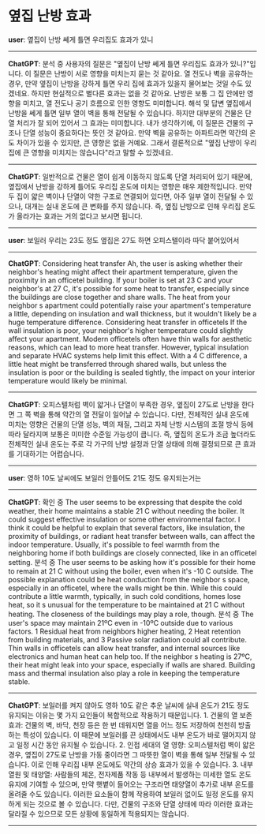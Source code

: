 # 옆집 난방 효과

**user**:
옆집이 난방 쎄게 틀면 우리집도 효과가 있니

---

**ChatGPT**:
분석 중 사용자의 질문은 "옆집이 난방 쎄게 틀면 우리집도 효과가 있니?"입니다. 이 질문은 난방이 서로 영향을 미치는지 묻는 것 같아요. 열 전도나 벽을 공유하는 경우, 만약 옆집이 난방을 강하게 틀면 우리 집에 효과가 있을지 물어보는 것일 수도 있겠네요. 하지만 현실적으로 별다른 효과는 없을 것 같아요. 난방은 보통 그 집 안에만 영향을 미치고, 열 전도나 공기 흐름으로 인한 영향도 미미합니다. 해석 및 답변 옆집에서 난방을 쎄게 틀면 일부 열이 벽을 통해 전달될 수 있습니다. 하지만 대부분의 건물은 단열 처리가 잘 되어 있어서 그 효과는 미미합니다. 내가 생각하기에, 이 질문은 건물의 구조나 단열 성능이 중요하다는 뜻인 것 같아요. 만약 벽을 공유하는 아파트라면 약간의 온도 차이가 있을 수 있지만, 큰 영향은 없을 거예요. 그래서 결론적으로 "옆집 난방이 우리 집에 큰 영향을 미치지는 않습니다"라고 말할 수 있겠네요.

---

**ChatGPT**:
일반적으로 건물은 열이 쉽게 이동하지 않도록 단열 처리되어 있기 때문에, 옆집에서 난방을 강하게 틀어도 우리집 온도에 미치는 영향은 매우 제한적입니다. 만약 두 집이 얇은 벽이나 단열이 약한 구조로 연결되어 있다면, 아주 일부 열이 전달될 수 있으나, 대개는 실내 온도에 큰 변화를 주지 않습니다. 즉, 옆집 난방으로 인해 우리집 온도가 올라가는 효과는 거의 없다고 보시면 됩니다.

---

**user**:
보일러 우리는 23도 정도 옆집은 27도 하면 오피스텔이라 따닥 붙어있어서

---

**ChatGPT**:
Considering heat transfer Ah, the user is asking whether their neighbor's heating might affect their apartment temperature, given the proximity in an officetel building. If your boiler is set at 23 C and your neighbor's at 27 C, it's possible for some heat to transfer, especially since the buildings are close together and share walls. The heat from your neighbor s apartment could potentially raise your apartment's temperature a little, depending on insulation and wall thickness, but it wouldn't likely be a huge temperature difference. Considering heat transfer in officetels If the wall insulation is poor, your neighbor's higher temperature could slightly affect your apartment. Modern officetels often have thin walls for aesthetic reasons, which can lead to more heat transfer. However, typical insulation and separate HVAC systems help limit this effect. With a 4 C difference, a little heat might be transferred through shared walls, but unless the insulation is poor or the building is sealed tightly, the impact on your interior temperature would likely be minimal.

---

**ChatGPT**:
오피스텔처럼 벽이 얇거나 단열이 부족한 경우, 옆집이 27도로 난방을 한다면 그 쪽 벽을 통해 약간의 열 전달이 일어날 수 있습니다. 다만, 전체적인 실내 온도에 미치는 영향은 건물의 단열 성능, 벽의 재질, 그리고 자체 난방 시스템의 조절 방식 등에 따라 달라지며 보통은 미미한 수준일 가능성이 큽니다. 즉, 옆집의 온도가 조금 높더라도 전체적인 실내 온도는 주로 각 가구의 난방 설정과 단열 상태에 의해 결정되므로 큰 효과를 기대하기는 어렵습니다.

---

**user**:
영하 10도 날씨에도 보일러 안틀어도 21도 정도 유지되는거는

---

**ChatGPT**:
확인 중 The user seems to be expressing that despite the cold weather, their home maintains a stable 21 C without needing the boiler. It could suggest effective insulation or some other environmental factor. I think it could be helpful to explain that several factors, like insulation, the proximity of buildings, or radiant heat transfer between walls, can affect the indoor temperature. Usually, it's possible to feel warmth from the neighboring home if both buildings are closely connected, like in an officetel setting. 분석 중 The user seems to be asking how it's possible for their home to remain at 21 C without using the boiler, even when it's -10 C outside. The possible explanation could be heat conduction from the neighbor s space, especially in an officetel, where the walls might be thin. While this could contribute a little warmth, typically, in such cold conditions, homes lose heat, so it s unusual for the temperature to be maintained at 21 C without heating. The closeness of the buildings may play a role, though. 분석 중 The user's space may maintain 21ºC even in -10ºC outside due to various factors. 1 Residual heat from neighbors higher heating, 2 Heat retention from building materials, and 3 Passive solar radiation could all contribute. Thin walls in officetels can allow heat transfer, and internal sources like electronics and human heat can help too. If the neighbor s heating is 27ºC, their heat might leak into your space, especially if walls are shared. Building mass and thermal insulation also play a role in keeping the temperature stable.

---

**ChatGPT**:
보일러를 켜지 않아도 영하 10도 같은 추운 날씨에 실내 온도가 21도 정도 유지되는 이유는 몇 가지 요인들이 복합적으로 작용하기 때문입니다. 1. 건물의 열 보존 효과: 건물의 벽, 바닥, 천장 등은 한 번 데워지면 열을 어느 정도 저장하여 천천히 방출하는 특성이 있습니다. 이 때문에 보일러를 끈 상태에서도 내부 온도가 바로 떨어지지 않고 일정 시간 동안 유지될 수 있습니다. 2. 인접 세대의 열 영향: 오피스텔처럼 벽이 얇은 경우, 옆집이 27도로 난방을 가동 중이라면 그 따뜻한 열이 벽을 통해 일부 전달될 수 있습니다. 이로 인해 우리집 내부 온도에도 약간의 상승 효과가 있을 수 있습니다. 3. 내부 열원 및 태양열: 사람들의 체온, 전자제품 작동 등 내부에서 발생하는 미세한 열도 온도 유지에 기여할 수 있으며, 만약 햇볕이 들어오는 구조라면 태양열이 추가로 내부 온도를 올려줄 수도 있습니다. 이러한 요소들이 함께 작용하여 보일러 없이도 일정 온도를 유지하게 되는 것으로 볼 수 있습니다. 다만, 건물의 구조와 단열 상태에 따라 이러한 효과는 달라질 수 있으므로 모든 상황에 동일하게 적용되지는 않습니다.

---

